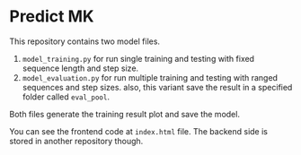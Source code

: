 # Predict MK

This repository contains two model files.

1. `model_training.py` for run single training and testing with fixed sequence length and step size.
2. `model_evaluation.py` for run multiple training and testing with ranged sequences and step sizes. also, this variant save the result in a specified folder called `eval_pool`.

Both files generate the training result plot and save the model.

You can see the frontend code at `index.html` file. The backend side is stored in another repository though.